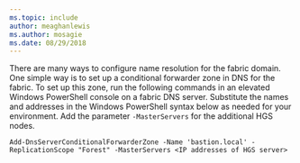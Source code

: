 ```yaml
---
ms.topic: include
author: meaghanlewis
ms.author: mosagie
ms.date: 08/29/2018
---
```


There are many ways to configure name resolution for the fabric domain. 
One simple way is to set up a conditional forwarder zone in DNS for the fabric. 
To set up this zone, run the following commands in an elevated Windows PowerShell console on a fabric DNS server. 
Substitute the names and addresses in the Windows PowerShell syntax below as needed for your environment. 
Add the parameter `-MasterServers` for the additional HGS nodes.

```
Add-DnsServerConditionalForwarderZone -Name 'bastion.local' -ReplicationScope "Forest" -MasterServers <IP addresses of HGS server>
```

<!-- Appears in guarded-fabric-configuring-fabric-dns-ad.md and guarded-fabric-configuring-fabric-dns.md and set-up-hgs-for-always-encrypted-in-sql-server.md
-->    